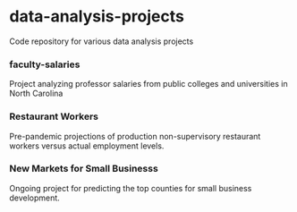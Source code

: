 # data-analysis-projects
Code repository for various data analysis projects

### faculty-salaries
Project analyzing professor salaries from public colleges and universities in North Carolina

### Restaurant Workers
Pre-pandemic projections of production non-supervisory restaurant workers versus actual employment levels.

### New Markets for Small Businesss
Ongoing project for predicting the top counties for small business development.
